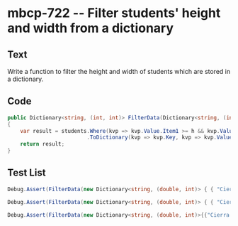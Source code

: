 # mbcp-722 -- Filter students' height and width from a dictionary

## Text

Write a function to filter the height and width of students which are stored in a dictionary.

## Code

```csharp
public Dictionary<string, (int, int)> FilterData(Dictionary<string, (int, int)> students, int h, int w)
{
    var result = students.Where(kvp => kvp.Value.Item1 >= h && kvp.Value.Item2 >= w)
                         .ToDictionary(kvp => kvp.Key, kvp => kvp.Value);
    return result;
}
```

## Test List

```csharp
Debug.Assert(FilterData(new Dictionary<string, (double, int)> { { "Cierra Vega", (6.2, 70) }, { "Alden Cantrell", (5.9, 65) }, { "Kierra Gentry", (6.0, 68) }, { "Pierre Cox", (5.8, 66) } }, 6.0, 70).SequenceEqual(new Dictionary<string, (double, int)> { { "Cierra Vega", (6.2, 70) } }));
```

```csharp
Debug.Assert(FilterData(new Dictionary<string, (double, int)> { { "Cierra Vega", (6.2, 70) }, { "Alden Cantrell", (5.9, 65) }, { "Kierra Gentry", (6.0, 68) }, { "Pierre Cox", (5.8, 66) } }, 5.9, 67).SequenceEqual(new Dictionary<string, (double, int)> { { "Cierra Vega", (6.2, 70) }, { "Kierra Gentry", (6.0, 68) } }));
```

```csharp
Debug.Assert(FilterData(new Dictionary<string, (double, int)>{{"Cierra Vega", (6.2, 70)}, {"Alden Cantrell", (5.9, 65)}, {"Kierra Gentry", (6.0, 68)}, {"Pierre Cox", (5.8, 66)}}, 5.7, 64).SequenceEqual(new Dictionary<string, (double, int)>{{"Cierra Vega", (6.2, 70)}, {"Alden Cantrell", (5.9, 65)}, {"Kierra Gentry", (6.0, 68)}, {"Pierre Cox", (5.8, 66)}}));
```
